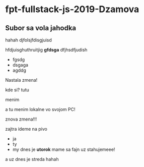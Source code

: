 # fpt-fullstack-js-2019-Dzamova

## Subor sa vola jahodka
 hahah
djfolsjfdisgjuisd

hfdjuisghuthruitjig **gfdsga** dfjhsdfjudish

* fgsdg
* dsgaga
* agddg

Nastala zmena!

kde si? tutu

menim


a tu menim lokalne vo svojom PC!

znova zmena!!!

zajtra ideme na pivo
* ja
* ty
* my
dnes je **utorok**
mame sa fajn
uz stahujemeee!

a uz dnes je streda
hahah


